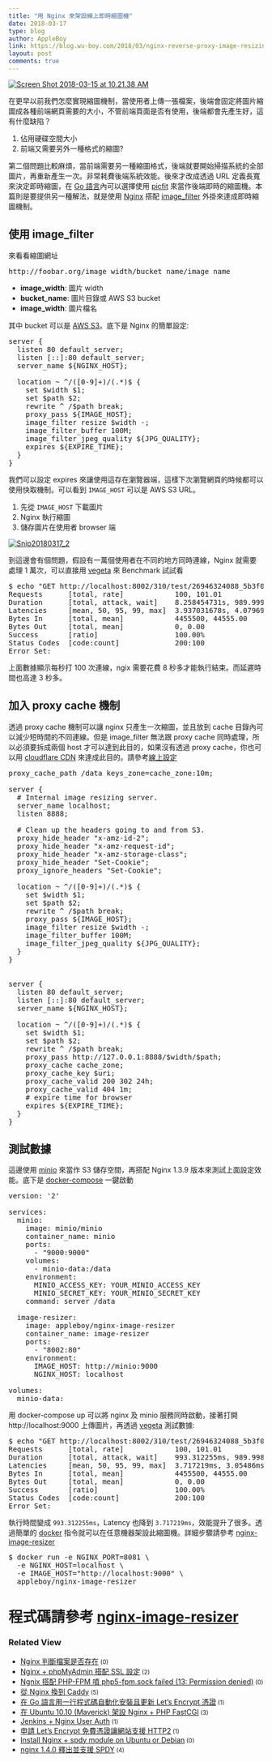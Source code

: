 ```yaml
---
title: "用 Nginx 來架設線上即時縮圖機"
date: 2018-03-17
type: blog
author: AppleBoy
link: https://blog.wu-boy.com/2018/03/nginx-reverse-proxy-image-resizing/
layout: post
comments: true
---
```


<a href="https://www.flickr.com/photos/appleboy/26946324088/in/dateposted-public/" title="Screen Shot 2018-03-15 at 10.21.38 AM"><img src="https://i0.wp.com/farm1.staticflickr.com/790/26946324088_93725a917b_z.jpg?w=840&#038;ssl=1" alt="Screen Shot 2018-03-15 at 10.21.38 AM" data-recalc-dims="1" /></a>

在更早以前我們怎麼實現縮圖機制，當使用者上傳一張檔案，後端會固定將圖片縮圖成各種前端網頁需要的大小，不管前端頁面是否有使用，後端都會先產生好，這有什麼缺陷？

<ol>
<li>佔用硬碟空間大小</li>
<li>前端又需要另外一種格式的縮圖?</li>
</ol>

第二個問題比較麻煩，當前端需要另一種縮圖格式，後端就要開始掃描系統的全部圖片，再重新產生一次。非常耗費後端系統效能。後來才改成透過 URL 定義長寬來決定即時縮圖，在 <a href="https://golang.org">Go 語言</a>內可以選擇使用 <a href="https://github.com/thoas/picfit">picfit</a> 來當作後端即時的縮圖機。本篇則是要提供另一種解法，就是使用 <a href="http://nginx.org">Nginx</a> 搭配 <a href="http://nginx.org/en/docs/http/ngx_http_image_filter_module.html">image_filter</a> 外掛來達成即時縮圖機制。

<span id="more-6977"></span>

<h2>使用 image_filter</h2>

來看看縮圖網址

<pre class="brush: plain; title: ; notranslate">
http://foobar.org/image_width/bucket_name/image_name
</pre>

<ul>
<li><strong>image_width</strong>: 圖片 width</li>
<li><strong>bucket_name</strong>: 圖片目錄或 AWS S3 bucket</li>
<li><strong>image_width</strong>: 圖片檔名</li>
</ul>

其中 bucket 可以是 <a href="https://aws.amazon.com/tw/s3/">AWS S3</a>。底下是 Nginx 的簡單設定:

<pre class="brush: plain; title: ; notranslate">
server {
  listen 80 default_server;
  listen [::]:80 default_server;
  server_name ${NGINX_HOST};

  location ~ ^/([0-9]+)/(.*)$ {
    set $width $1;
    set $path $2;
    rewrite ^ /$path break;
    proxy_pass ${IMAGE_HOST};
    image_filter resize $width -;
    image_filter_buffer 100M;
    image_filter_jpeg_quality ${JPG_QUALITY};
    expires ${EXPIRE_TIME};
  }
}
</pre>

我們可以設定 expires 來讓使用這存在瀏覽器端，這樣下次瀏覽網頁的時候都可以使用快取機制。可以看到 <code>IMAGE_HOST</code> 可以是 AWS S3 URL。

<ol>
<li>先從 <code>IMAGE_HOST</code> 下載圖片</li>
<li>Nginx 執行縮圖</li>
<li>儲存圖片在使用者 browser 端</li>
</ol>

<a href="https://www.flickr.com/photos/appleboy/40809061222/in/dateposted-public/" title="Snip20180317_2"><img src="https://i1.wp.com/farm1.staticflickr.com/817/40809061222_088e694426_z.jpg?w=840&#038;ssl=1" alt="Snip20180317_2" data-recalc-dims="1" /></a>

到這邊會有個問題，假設有一萬個使用者在不同的地方同時連線，Nginx 就需要處理 1 萬次，可以直接用 <a href="https://github.com/tsenart/vegeta">vegeta</a> 來 Benchmark 試試看

<pre class="brush: plain; title: ; notranslate">
$ echo &quot;GET http://localhost:8002/310/test/26946324088_5b3f0b1464_o.png&quot; | vegeta attack -rate=100 -connections=1 -duration=1s | tee results.bin | vegeta report
Requests      [total, rate]            100, 101.01
Duration      [total, attack, wait]    8.258454731s, 989.999ms, 7.268455731s
Latencies     [mean, 50, 95, 99, max]  3.937031678s, 4.079690985s, 6.958110121s, 7.205018428s, 7.268455731s
Bytes In      [total, mean]            4455500, 44555.00
Bytes Out     [total, mean]            0, 0.00
Success       [ratio]                  100.00%
Status Codes  [code:count]             200:100
Error Set:
</pre>

上面數據顯示每秒打 100 次連線，ngix 需要花費 8 秒多才能執行結束。而延遲時間也高達 3 秒多。

<h2>加入 proxy cache 機制</h2>

透過 proxy cache 機制可以讓 nginx 只產生一次縮圖，並且放到 cache 目錄內可以減少短時間的不同連線。但是 image_filter 無法跟 proxy cache 同時處理，所以必須要拆成兩個 host 才可以達到此目的，如果沒有透過 proxy cache，你也可以用 <a href="https://www.cloudflare.com/cdn/">cloudflare CDN</a> 來達成此目的。請參考<a href="https://github.com/appleboy/nginx-image-resizer/blob/ab1e460de8774eccc4cae06a5c7e37536899126e/default.conf#L1-L44">線上設定</a>

<pre class="brush: plain; title: ; notranslate">
proxy_cache_path /data keys_zone=cache_zone:10m;

server {
  # Internal image resizing server.
  server_name localhost;
  listen 8888;

  # Clean up the headers going to and from S3.
  proxy_hide_header &quot;x-amz-id-2&quot;;
  proxy_hide_header &quot;x-amz-request-id&quot;;
  proxy_hide_header &quot;x-amz-storage-class&quot;;
  proxy_hide_header &quot;Set-Cookie&quot;;
  proxy_ignore_headers &quot;Set-Cookie&quot;;

  location ~ ^/([0-9]+)/(.*)$ {
    set $width $1;
    set $path $2;
    rewrite ^ /$path break;
    proxy_pass ${IMAGE_HOST};
    image_filter resize $width -;
    image_filter_buffer 100M;
    image_filter_jpeg_quality ${JPG_QUALITY};
  }
}


server {
  listen 80 default_server;
  listen [::]:80 default_server;
  server_name ${NGINX_HOST};

  location ~ ^/([0-9]+)/(.*)$ {
    set $width $1;
    set $path $2;
    rewrite ^ /$path break;
    proxy_pass http://127.0.0.1:8888/$width/$path;
    proxy_cache cache_zone;
    proxy_cache_key $uri;
    proxy_cache_valid 200 302 24h;
    proxy_cache_valid 404 1m;
    # expire time for browser
    expires ${EXPIRE_TIME};
  }
}
</pre>

<h2>測試數據</h2>

這邊使用 <a href="https://minio.io/">minio</a> 來當作 S3 儲存空間，再搭配 Nginx 1.3.9 版本來測試上面設定效能。底下是 <a href="https://docs.docker.com/compose/">docker-compose</a> 一鍵啟動

<pre class="brush: plain; title: ; notranslate">
version: &#039;2&#039;

services:
  minio:
    image: minio/minio
    container_name: minio
    ports:
      - &quot;9000:9000&quot;
    volumes:
      - minio-data:/data
    environment:
      MINIO_ACCESS_KEY: YOUR_MINIO_ACCESS_KEY
      MINIO_SECRET_KEY: YOUR_MINIO_SECRET_KEY
    command: server /data

  image-resizer:
    image: appleboy/nginx-image-resizer
    container_name: image-resizer
    ports:
      - &quot;8002:80&quot;
    environment:
      IMAGE_HOST: http://minio:9000
      NGINX_HOST: localhost

volumes:
  minio-data:
</pre>

用 docker-compose up 可以將 nginx 及 minio 服務同時啟動，接著打開 http://localhost:9000 上傳圖片，再透過 <a href="https://github.com/tsenart/vegeta">vegeta</a> 測試數據:

<pre class="brush: plain; title: ; notranslate">
$ echo &quot;GET http://localhost:8002/310/test/26946324088_5b3f0b1464_o.png&quot; | vegeta attack -rate=100 -connections=1 -duration=1s | tee results.bin | vegeta report
Requests      [total, rate]            100, 101.01
Duration      [total, attack, wait]    993.312255ms, 989.998ms, 3.314255ms
Latencies     [mean, 50, 95, 99, max]  3.717219ms, 3.05486ms, 8.891027ms, 12.488937ms, 12.520428ms
Bytes In      [total, mean]            4455500, 44555.00
Bytes Out     [total, mean]            0, 0.00
Success       [ratio]                  100.00%
Status Codes  [code:count]             200:100
Error Set:
</pre>

執行時間變成 <code>993.312255ms</code>，Latency 也降到 <code>3.717219ms</code>，效能提升了很多。透過簡單的 <a href="https://www.docker.com">docker</a> 指令就可以在任意機器架設此縮圖機。詳細步驟請參考 <a href="https://github.com/appleboy/nginx-image-resizer">nginx-image-resizer</a>

<pre class="brush: plain; title: ; notranslate">
$ docker run -e NGINX_PORT=8081 \
  -e NGINX_HOST=localhost \
  -e IMAGE_HOST=&quot;http://localhost:9000&quot; \
  appleboy/nginx-image-resizer
</pre>

<h1>程式碼請參考 <a href="https://github.com/appleboy/nginx-image-resizer">nginx-image-resizer</a></h1>
<div class="wp_rp_wrap  wp_rp_plain" ><div class="wp_rp_content"><h3 class="related_post_title">Related View</h3><ul class="related_post wp_rp"><li data-position="0" data-poid="in-3691" data-post-type="none" ><a href="https://blog.wu-boy.com/2012/11/nginx-check-if-file-exists/" class="wp_rp_title">Nginx 判斷檔案是否存在</a><small class="wp_rp_comments_count"> (0)</small><br /></li><li data-position="1" data-poid="in-4234" data-post-type="none" ><a href="https://blog.wu-boy.com/2013/06/force-phpmyadmin-ssl-with-nginx/" class="wp_rp_title">Nginx + phpMyAdmin 搭配 SSL 設定</a><small class="wp_rp_comments_count"> (2)</small><br /></li><li data-position="2" data-poid="in-5402" data-post-type="none" ><a href="https://blog.wu-boy.com/2014/06/ngnix-php5-fpm-sock-failed-permission-denied/" class="wp_rp_title">Ngnix 搭配 PHP-FPM 噴 php5-fpm.sock failed (13: Permission denied)</a><small class="wp_rp_comments_count"> (0)</small><br /></li><li data-position="3" data-poid="in-6899" data-post-type="none" ><a href="https://blog.wu-boy.com/2017/11/migrate-nginx-to-caddy/" class="wp_rp_title">從 Nginx 換到 Caddy</a><small class="wp_rp_comments_count"> (5)</small><br /></li><li data-position="4" data-poid="in-6683" data-post-type="none" ><a href="https://blog.wu-boy.com/2017/04/1-line-letsencrypt-https-servers-in-golang/" class="wp_rp_title">在 Go 語言用一行程式碼自動化安裝且更新 Let’s Encrypt 憑證</a><small class="wp_rp_comments_count"> (1)</small><br /></li><li data-position="5" data-poid="in-3496" data-post-type="none" ><a href="https://blog.wu-boy.com/2012/05/php-fastcgi-with-nginx-on-ubuntu-10-10-maverick/" class="wp_rp_title">在 Ubuntu 10.10 (Maverick) 架設 Nginx + PHP FastCGI</a><small class="wp_rp_comments_count"> (3)</small><br /></li><li data-position="6" data-poid="in-4698" data-post-type="none" ><a href="https://blog.wu-boy.com/2013/11/jenkins-nginx-auth/" class="wp_rp_title">Jenkins + Nginx User Auth</a><small class="wp_rp_comments_count"> (1)</small><br /></li><li data-position="7" data-poid="in-6548" data-post-type="none" ><a href="https://blog.wu-boy.com/2016/10/website-support-http2-using-letsencrypt/" class="wp_rp_title">申請 Let&#8217;s Encrypt 免費憑證讓網站支援 HTTP2</a><small class="wp_rp_comments_count"> (1)</small><br /></li><li data-position="8" data-poid="in-4179" data-post-type="none" ><a href="https://blog.wu-boy.com/2013/04/install-nginx-spdy-module-on-ubuntu-or-debian/" class="wp_rp_title">Install Nginx + spdy module on Ubuntu or Debian</a><small class="wp_rp_comments_count"> (0)</small><br /></li><li data-position="9" data-poid="in-4157" data-post-type="none" ><a href="https://blog.wu-boy.com/2013/04/nginx-1-4-0-support-spdy-module/" class="wp_rp_title">nginx 1.4.0 釋出並支援 SPDY</a><small class="wp_rp_comments_count"> (4)</small><br /></li></ul></div></div>